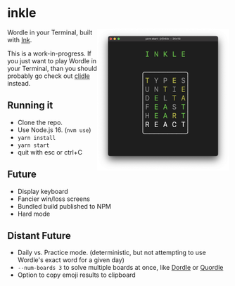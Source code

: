 # inkle

<img src="inkle.png" width="300" align="right" />

Wordle in your Terminal, built with [Ink](https://github.com/vadimdemedes/ink).

This is a work-in-progress. If you just want to play Wordle in your Terminal,
than you should probably go check out
[clidle](https://github.com/ajeetdsouza/clidle) instead.

## Running it

- Clone the repo.
- Use Node.js 16. (`nvm use`)
- `yarn install`
- `yarn start`
- quit with esc or ctrl+C

## Future

- Display keyboard
- Fancier win/loss screens
- Bundled build published to NPM
- Hard mode

## Distant Future

- Daily vs. Practice mode. (deterministic, but not attempting to use Wordle's
  exact word for a given day)
- `--num-boards 3` to solve multiple boards at once, like
  [Dordle](https://zaratustra.itch.io/dordle) or
  [Quordle](https://www.quordle.com/#/)
- Option to copy emoji results to clipboard
